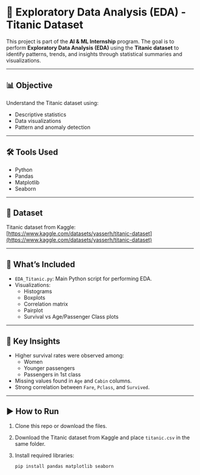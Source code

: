 # 🧠 Exploratory Data Analysis (EDA) - Titanic Dataset

This project is part of the **AI & ML Internship** program. The goal is to perform **Exploratory Data Analysis (EDA)** using the **Titanic dataset** to identify patterns, trends, and insights through statistical summaries and visualizations.

---

## 📊 Objective

Understand the Titanic dataset using:
- Descriptive statistics
- Data visualizations
- Pattern and anomaly detection

---

## 🛠 Tools Used

- Python
- Pandas
- Matplotlib
- Seaborn

---

## 📁 Dataset

Titanic dataset from Kaggle:  
[https://www.kaggle.com/datasets/yasserh/titanic-dataset](https://www.kaggle.com/datasets/yasserh/titanic-dataset)

---

## 🚀 What’s Included

- `EDA_Titanic.py`: Main Python script for performing EDA.
- Visualizations:
  - Histograms
  - Boxplots
  - Correlation matrix
  - Pairplot
  - Survival vs Age/Passenger Class plots

---

## 📌 Key Insights

- Higher survival rates were observed among:
  - Women
  - Younger passengers
  - Passengers in 1st class
- Missing values found in `Age` and `Cabin` columns.
- Strong correlation between `Fare`, `Pclass`, and `Survived`.

---

## ▶️ How to Run

1. Clone this repo or download the files.
2. Download the Titanic dataset from Kaggle and place `titanic.csv` in the same folder.
3. Install required libraries:

   ```bash
   pip install pandas matplotlib seaborn
